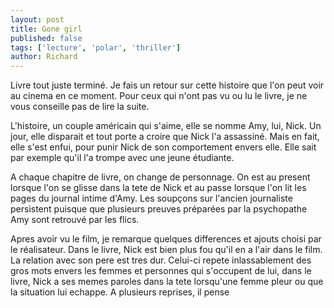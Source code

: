 ```yaml
---
layout: post
title: Gone girl
published: false
tags: ['lecture', 'polar', 'thriller']
author: Richard
---
```


Livre tout juste terminé. Je fais un retour sur cette histoire que l'on peut voir au cinema en ce moment. Pour ceux qui n'ont pas vu ou lu le livre, je ne vous conseille pas de lire la suite.

L'histoire, un couple américain qui s'aime, elle se nomme Amy, lui, Nick. Un jour, elle disparait et tout porte a croire que Nick l'a assassiné. Mais en fait, elle s'est enfui, pour punir Nick de son comportement envers elle. Elle sait par exemple qu'il l'a trompe avec une jeune étudiante.

A chaque chapitre de livre, on change de personnage. On est au present lorsque l'on se glisse dans la tete de Nick et au passe lorsque l'on lit les pages du journal intime d'Amy. Les soupçons sur l'ancien journaliste persistent puisque que plusieurs preuves préparées par la psychopathe Amy sont retrouvé par les flics.

Apres avoir vu le film, je remarque quelques differences et ajouts choisi par le réalisateur. Dans le livre, Nick est bien plus fou qu'il en a l'air dans le film. La relation avec son pere est tres dur. Celui-ci repete inlassablement des gros mots envers les femmes et personnes qui s'occupent de lui, dans le livre, Nick a ses memes paroles dans la tete lorsqu'une femme pleur ou que la situation lui echappe. A plusieurs reprises, il pense